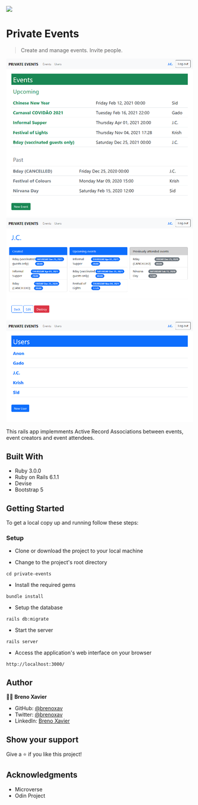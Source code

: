 ![](https://img.shields.io/badge/Microverse-blueviolet)

# Private Events

> Create and manage events. Invite people.

![screenshot](./app/assets/images/screenshot-1.png)
![screenshot](./app/assets/images/screenshot-2.png)
![screenshot](./app/assets/images/screenshot-3.png)

This rails app implemments Active Record Associations between events, event creators and event attendees.

## Built With

- Ruby 3.0.0
- Ruby on Rails 6.1.1
- Devise
- Bootstrap 5

## Getting Started

To get a local copy up and running follow these steps:

### Setup

- Clone or download the project to your local machine

- Change to the project's root directory
```
cd private-events
```

- Install the required gems
```
bundle install
```

- Setup the database
```
rails db:migrate
```

- Start the server
```
rails server
```

- Access the application's web interface on your browser
```
http://localhost:3000/
```

## Author

👨‍💻 **Breno Xavier**

- GitHub: [@brenoxav](https://github.com/brenoxav)
- Twitter: [@brenoxav](https://twitter.com/brenoxav)
- LinkedIn: [Breno Xavier](https://linkedin.com/in/brenoxav)

## Show your support

Give a ⭐️ if you like this project!

## Acknowledgments

- Microverse
- Odin Project
